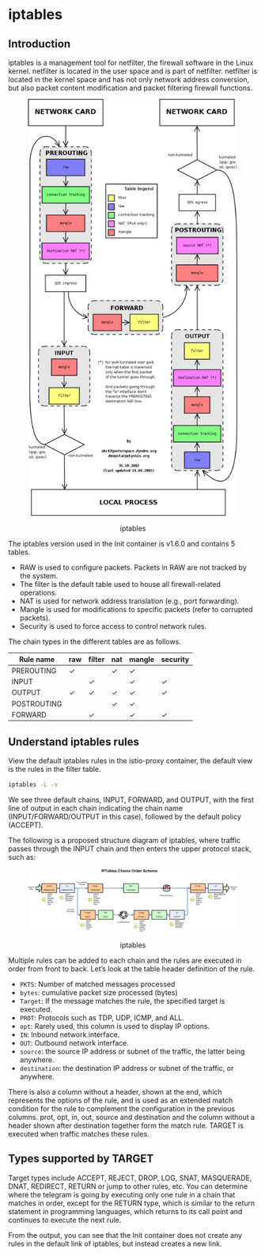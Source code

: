 # iptables

## Introduction

iptables is a management tool for netfilter, the firewall software in the Linux kernel. netfilter is located in the user space and is part of netfilter. netfilter is located in the kernel space and has not only network address conversion, but also packet content modification and packet filtering firewall functions.

<figure > 
<p align="center">
  <img src="./assets/iptables.jpg" alt="iptables" style="background-color:white" />
  <p align="center">iptables</p> 
</p>
</figure>

The iptables version used in the Init container is v1.6.0 and contains 5 tables.

- RAW is used to configure packets. Packets in RAW are not tracked by the system.
- The filter is the default table used to house all firewall-related operations.
- NAT is used for network address translation (e.g., port forwarding).
- Mangle is used for modifications to specific packets (refer to corrupted packets).
- Security is used to force access to control network rules.

The chain types in the different tables are as follows.

|Rule name|raw|filter|nat|mangle|security|
|---|---|---|---|---|---|
|PREROUTING|✓||✓|✓||
|INPUT||✓||✓|✓|
|OUTPUT|✓|✓|✓|✓|✓|
|POSTROUTING|||✓|✓||
|FORWARD||✓||✓|✓|

## Understand iptables rules
View the default iptables rules in the istio-proxy container, the default view is the rules in the filter table.
```sh
iptables -L -v
```
We see three default chains, INPUT, FORWARD, and OUTPUT, with the first line of output in each chain indicating the chain name (INPUT/FORWARD/OUTPUT in this case), followed by the default policy (ACCEPT).

The following is a proposed structure diagram of iptables, where traffic passes through the INPUT chain and then enters the upper protocol stack, such as:
<figure > 
<p align="center">
  <img src="./assets/iptables-chains.jpg" alt="iptables-chains" style="background-color:white" />
  <p align="center">iptables</p> 
</p>
</figure>

Multiple rules can be added to each chain and the rules are executed in order from front to back. Let’s look at the table header definition of the rule.

- `PKTS`: Number of matched messages processed
- `bytes`: cumulative packet size processed (bytes)
- `Target`: If the message matches the rule, the specified target is executed.
- `PROT`: Protocols such as TDP, UDP, ICMP, and ALL.
- `opt`: Rarely used, this column is used to display IP options.
- `IN`: Inbound network interface.
- `OUT`: Outbound network interface.
- `source`: the source IP address or subnet of the traffic, the latter being anywhere.
- `destination`: the destination IP address or subnet of the traffic, or anywhere.

There is also a column without a header, shown at the end, which represents the options of the rule, and is used as an extended match condition for the rule to complement the configuration in the previous columns. prot, opt, in, out, source and destination and the column without a header shown after destination together form the match rule. TARGET is executed when traffic matches these rules.

## Types supported by TARGET

Target types include ACCEPT, REJECT, DROP, LOG, SNAT, MASQUERADE, DNAT, REDIRECT, RETURN or jump to other rules, etc. You can determine where the telegram is going by executing only one rule in a chain that matches in order, except for the RETURN type, which is similar to the return statement in programming languages, which returns to its call point and continues to execute the next rule.

From the output, you can see that the Init container does not create any rules in the default link of iptables, but instead creates a new link.

